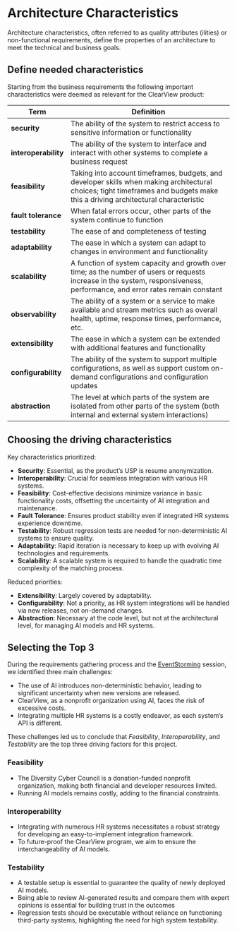 # Architecture Characteristics
Architecture characteristics, often referred to as quality attributes (ilities) or non-functional requirements, define the properties of an architecture to meet the technical and business goals.

## Define needed characteristics
Starting from the business requirements the following important characteristics were deemed as relevant for the ClearView product:

| **Term**             | **Definition**                                                                                                                                   |
|----------------------|---------------------------------------------------------------------------------------------------------------------------------------------------|
| **security**         | The ability of the system to restrict access to sensitive information or functionality                                                            |
| **interoperability** | The ability of the system to interface and interact with other systems to complete a business request                                              |
| **feasibility** | Taking into account timeframes, budgets, and developer skills when making architectural choices; tight timeframes and budgets make this a driving architectural characteristic |
| **fault tolerance**  | When fatal errors occur, other parts of the system continue to function                                                                           |
| **testability**      | The ease of and completeness of testing                                                                                                           |
| **adaptability**     | The ease in which a system can adapt to changes in environment and functionality                                                                  |
| **scalability**      | A function of system capacity and growth over time; as the number of users or requests increase in the system, responsiveness, performance, and error rates remain constant |
| **observability** | The ability of a system or a service to make available and stream metrics such as overall health, uptime, response times, performance, etc. |
| **extensibility**    | The ease in which a system can be extended with additional features and functionality                                                             |
| **configurability**  | The ability of the system to support multiple configurations, as well as support custom on-demand configurations and configuration updates         |
| **abstraction**      | The level at which parts of the system are isolated from other parts of the system (both internal and external system interactions)               |


## Choosing the driving characteristics

Key characteristics prioritized:

- **Security**: Essential, as the product’s USP is resume anonymization.
- **Interoperability**: Crucial for seamless integration with various HR systems.
- **Feasibility**: Cost-effective decisions minimize variance in basic functionality costs, offsetting the uncertainty of AI integration and maintenance.
- **Fault Tolerance**: Ensures product stability even if integrated HR systems experience downtime.
- **Testability**: Robust regression tests are needed for non-deterministic AI systems to ensure quality.
- **Adaptability**: Rapid iteration is necessary to keep up with evolving AI technologies and requirements.
- **Scalability**: A scalable system is required to handle the quadratic time complexity of the matching process.

Reduced priorities:

- **Extensibility**: Largely covered by adaptability.
- **Configurability**: Not a priority, as HR system integrations will be handled via new releases, not on-demand changes.
- **Abstraction**: Necessary at the code level, but not at the architectural level, for managing AI models and HR systems.

## Selecting the Top 3

During the requirements gathering process and the [EventStorming](/EventStorming/) session, we identified three main challenges:

- The use of AI introduces non-deterministic behavior, leading to significant uncertainty when new versions are released.
- ClearView, as a nonprofit organization using AI, faces the risk of excessive costs.
- Integrating multiple HR systems is a costly endeavor, as each system’s API is different.

These challenges led us to conclude that *Feasibility*, *Interoperability*, and *Testability* are the top three driving factors for this project.

### Feasibility
- The Diversity Cyber Council is a donation-funded nonprofit organization, making both financial and developer resources limited.
- Running AI models remains costly, adding to the financial constraints.

### Interoperability
- Integrating with numerous HR systems necessitates a robust strategy for developing an easy-to-implement integration framework.
- To future-proof the ClearView program, we aim to ensure the interchangeability of AI models.

### Testability
- A testable setup is essential to guarantee the quality of newly deployed AI models.
- Being able to review AI-generated results and compare them with expert opinions is essential for building trust in the outcomes
- Regression tests should be executable without reliance on functioning third-party systems, highlighting the need for high system testability.

